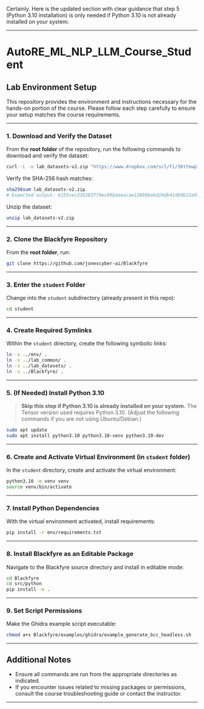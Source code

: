 Certainly. Here is the updated section with clear guidance that step 5 (Python 3.10 installation) is only needed if Python 3.10 is not already installed on your system:

---

# AutoRE\_ML\_NLP\_LLM\_Course\_Student

## Lab Environment Setup

This repository provides the environment and instructions necessary for the hands-on portion of the course. Please follow each step carefully to ensure your setup matches the course requirements.

---

### 1. Download and Verify the Dataset

From the **root folder** of the repository, run the following commands to download and verify the dataset:

```bash
curl -L -o lab_datasets-v2.zip "https://www.dropbox.com/scl/fi/36tfewp71smsa54pzonqc/lab_datasets-v2.zip?rlkey=ndbefbecgl02sb84txyq8rlkm&st=kwr5ksk6&dl=0"
```

Verify the SHA-256 hash matches:

```bash
sha256sum lab_datasets-v2.zip
# Expected output: 6155cec22b283779ec998aeeacae138b9bebd24db41d69b15a078c3a08e47f90  lab_datasets-v2.zip
```

Unzip the dataset:

```bash
unzip lab_datasets-v2.zip
```

---

### 2. Clone the Blackfyre Repository

From the **root folder**, run:

```bash
git clone https://github.com/jonescyber-ai/Blackfyre
```

---

### 3. Enter the `student` Folder

Change into the `student` subdirectory (already present in this repo):

```bash
cd student
```

---

### 4. Create Required Symlinks

Within the `student` directory, create the following symbolic links:

```bash
ln -s ../env/ .
ln -s ../lab_common/ .
ln -s ../lab_datasets/ .
ln -s ../Blackfyre/ .
```

---

### 5. (If Needed) Install Python 3.10

> **Skip this step if Python 3.10 is already installed on your system.**
> The Tensor version used requires Python 3.10.
> (Adjust the following commands if you are not using Ubuntu/Debian.)

```bash
sudo apt update
sudo apt install python3.10 python3.10-venv python3.10-dev
```

---

### 6. Create and Activate Virtual Environment (in `student` folder)

In the `student` directory, create and activate the virtual environment:

```bash
python3.10 -m venv venv
source venv/bin/activate
```

---

### 7. Install Python Dependencies

With the virtual environment activated, install requirements:

```bash
pip install -r env/requirements.txt
```

---

### 8. Install Blackfyre as an Editable Package

Navigate to the Blackfyre source directory and install in editable mode:

```bash
cd Blackfyre
cd src/python
pip install -e .
```

---

### 9. Set Script Permissions

Make the Ghidra example script executable:

```bash
chmod a+x Blackfyre/examples/ghidra/example_generate_bcc_headless.sh
```

---

## Additional Notes

* Ensure all commands are run from the appropriate directories as indicated.
* If you encounter issues related to missing packages or permissions, consult the course troubleshooting guide or contact the instructor.

---
